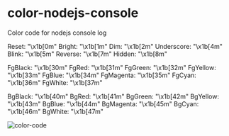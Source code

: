 # color-nodejs-console
Color code for nodejs console log

Reset: "\x1b[0m"
Bright: "\x1b[1m"
Dim: "\x1b[2m"
Underscore: "\x1b[4m"
Blink: "\x1b[5m"
Reverse: "\x1b[7m"
Hidden: "\x1b[8m"

FgBlack: "\x1b[30m"
FgRed: "\x1b[31m"
FgGreen: "\x1b[32m"
FgYellow: "\x1b[33m"
FgBlue: "\x1b[34m"
FgMagenta: "\x1b[35m"
FgCyan: "\x1b[36m"
FgWhite: "\x1b[37m"

BgBlack: "\x1b[40m"
BgRed: "\x1b[41m"
BgGreen: "\x1b[42m"
BgYellow: "\x1b[43m"
BgBlue: "\x1b[44m"
BgMagenta: "\x1b[45m"
BgCyan: "\x1b[46m"
BgWhite: "\x1b[47m"

![color-code](https://i.stack.imgur.com/ylEBX.gif)
